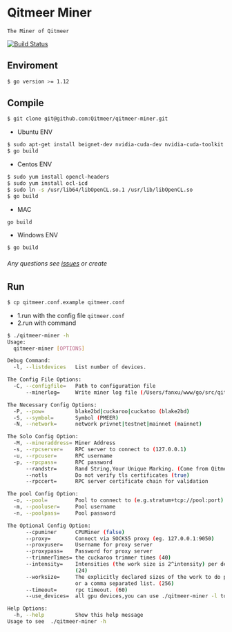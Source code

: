 # Qitmeer Miner

    The Miner of Qitmeer
[![Build Status](https://travis-ci.com/Qitmeer/qitmeer-miner.svg?token=n9AoZUDqAJmhesf4MYUd&branch=master)](https://travis-ci.com/Qitmeer/qitmeer-miner)
## Enviroment

```bash
$ go version >= 1.12
```
    
## Compile

```bash
$ git clone git@github.com:Qitmeer/qitmeer-miner.git
```

* Ubuntu ENV
```bash
$ sudo apt-get install beignet-dev nvidia-cuda-dev nvidia-cuda-toolkit
$ go build 
```
        
* Centos ENV
```bash
$ sudo yum install opencl-headers
$ sudo yum install ocl-icd
$ sudo ln -s /usr/lib64/libOpenCL.so.1 /usr/lib/libOpenCL.so
$ go build
```
        

* MAC

```bash
go build
```

* Windows ENV
```bash
$ go build 
```

###### Any questions see [issues](https://github.com/Qitmeer/qitmeer-miner/issues?q=is%3Aissue+is%3Aclosed) or create
        
    
## Run
```bash
$ cp qitmeer.conf.example qitmeer.conf
```
- 1.run with the config file `qitmeer.conf`
- 2.run with command
```bash
$ ./qitmeer-miner -h
Usage:
  qitmeer-miner [OPTIONS]

Debug Command:
  -l, --listdevices   List number of devices.

The Config File Options:
  -C, --configfile=   Path to configuration file
      --minerlog=     Write miner log file (/Users/fanxu/www/go/src/qitmeer-miner/miner.log)

The Necessary Config Options:
  -P, --pow=          blake2bd|cuckaroo|cuckatoo (blake2bd)
  -S, --symbol=       Symbol (PMEER)
  -N, --network=      network privnet|testnet|mainnet (mainnet)

The Solo Config Option:
  -M, --mineraddress= Miner Address
  -s, --rpcserver=    RPC server to connect to (127.0.0.1)
  -u, --rpcuser=      RPC username
  -p, --rpcpass=      RPC password
      --randstr=      Rand String,Your Unique Marking. (Come from Qitmeer!)
      --notls         Do not verify tls certificates (true)
      --rpccert=      RPC server certificate chain for validation

The pool Config Option:
  -o, --pool=         Pool to connect to (e.g.stratum+tcp://pool:port)
  -m, --pooluser=     Pool username
  -n, --poolpass=     Pool password

The Optional Config Option:
      --cpuminer      CPUMiner (false)
      --proxy=        Connect via SOCKS5 proxy (eg. 127.0.0.1:9050)
      --proxyuser=    Username for proxy server
      --proxypass=    Password for proxy server
      --trimmerTimes= the cuckaroo trimmer times (40)
      --intensity=    Intensities (the work size is 2^intensity) per device. Single global value or a comma separated list.
                      (24)
      --worksize=     The explicitly declared sizes of the work to do per device (overrides intensity). Single global value
                      or a comma separated list. (256)
      --timeout=      rpc timeout. (60)
      --use_devices=  all gpu devices,you can use ./qitmeer-miner -l to see. examples:0,1 use the #0 device and #1 device

Help Options:
  -h, --help          Show this help message
Usage to see  ./qitmeer-miner -h
```
